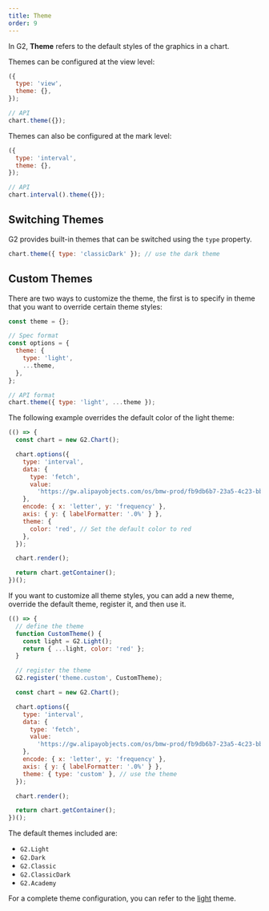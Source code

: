 ```yaml
---
title: Theme
order: 9
---
```


In G2, **Theme** refers to the default styles of the graphics in a chart.

Themes can be configured at the view level:

```js
({
  type: 'view',
  theme: {},
});
```

```js
// API
chart.theme({});
```

Themes can also be configured at the mark level:

```js
({
  type: 'interval',
  theme: {},
});
```

```js
// API
chart.interval().theme({});
```

## Switching Themes

G2 provides built-in themes that can be switched using the `type` property.


```js
chart.theme({ type: 'classicDark' }); // use the dark theme
```

## Custom Themes

There are two ways to customize the theme, the first is to specify in theme that you want to override certain theme styles:

```js
const theme = {};

// Spec format
const options = {
  theme: {
    type: 'light',
    ...theme,
  },
};

// API format
chart.theme({ type: 'light', ...theme });
```

The following example overrides the default color of the light theme:

```js | ob
(() => {
  const chart = new G2.Chart();

  chart.options({
    type: 'interval',
    data: {
      type: 'fetch',
      value:
        'https://gw.alipayobjects.com/os/bmw-prod/fb9db6b7-23a5-4c23-bbef-c54a55fee580.csv',
    },
    encode: { x: 'letter', y: 'frequency' },
    axis: { y: { labelFormatter: '.0%' } },
    theme: {
      color: 'red', // Set the default color to red
    },
  });

  chart.render();

  return chart.getContainer();
})();
```

If you want to customize all theme styles, you can add a new theme, override the default theme, register it, and then use it.

```js | ob
(() => {
  // define the theme
  function CustomTheme() {
    const light = G2.Light();
    return { ...light, color: 'red' };
  }

  // register the theme
  G2.register('theme.custom', CustomTheme);

  const chart = new G2.Chart();

  chart.options({
    type: 'interval',
    data: {
      type: 'fetch',
      value:
        'https://gw.alipayobjects.com/os/bmw-prod/fb9db6b7-23a5-4c23-bbef-c54a55fee580.csv',
    },
    encode: { x: 'letter', y: 'frequency' },
    axis: { y: { labelFormatter: '.0%' } },
    theme: { type: 'custom' }, // use the theme
  });

  chart.render();

  return chart.getContainer();
})();
```

The default themes included are:

- `G2.Light`
- `G2.Dark`
- `G2.Classic`
- `G2.ClassicDark`
- `G2.Academy`

For a complete theme configuration, you can refer to the [light](https://github.com/antvis/G2/blob/v5/src/theme/light.ts) theme.

